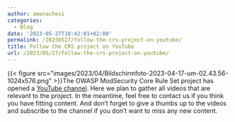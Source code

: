 ```yaml
---
author: amonachesi
categories:
  - Blog
date: '2023-05-27T10:42:01+02:00'
permalink: /20230527/follow-the-crs-project-on-youtube/
title: Follow the CRS project on YouTube
url: /2023/05/27/follow-the-crs-project-on-youtube/
---
```



{{< figure src="images/2023/04/Bildschirmfoto-2023-04-17-um-02.43.56-1024x576.png" >}}The OWASP ModSecurity Core Rule Set project has opened a [YouTube channel](https://www.youtube.com/@owaspmodsecuritycoreruleset). Here we plan to gather all videos that are relevant to the project. In the meantime, feel free to contact us if you think you have fitting content. And don’t forget to give a thumbs up to the videos and subscribe to the channel if you don’t want to miss any new content.
